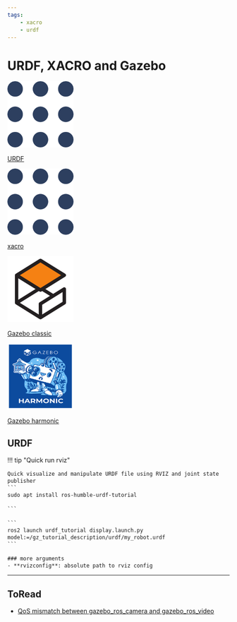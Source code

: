 ```yaml
---
tags:
    - xacro
    - urdf
---
```


# URDF, XACRO and Gazebo

<div class="grid-container">
     <div class="grid-item">
            <a href="urdf">
            <img src="images/urdf.png"  width="150" height="150">
            <p>URDF</p></a>
        </div>
    <div class="grid-item">
       <a href="xacro">
            <img src="images/urdf.png"  width="150" height="150">
            <p>xacro</p></a>
    </div>
    <div class="grid-item">
        <a href="gazebo_classic">
            <img src="images/gazebo_classic.png"  width="150" height="150">
            <p>Gazebo classic</p></a>
    </div>
     <div class="grid-item">
        <a href="gazebo_harmonic">
            <img src="images/gazebo_harmonic.png"  width="150" height="150">
            <p>Gazebo harmonic</p></a>
    </div>
   </div>

## URDF

!!! tip "Quick run rviz"

    Quick visualize and manipulate URDF file using RVIZ and joint state publisher
    ```
    sudo apt install ros-humble-urdf-tutorial

    ```

    ```
    ros2 launch urdf_tutorial display.launch.py model:=/gz_tutorial_description/urdf/my_robot.urdf
    ```

    ### more arguments
    - **rvizconfig**: absolute path to rviz config
     



---

## ToRead
- [QoS mismatch between gazebo_ros_camera and gazebo_ros_video](https://github.com/ros-simulation/gazebo_ros_pkgs/issues/1218)